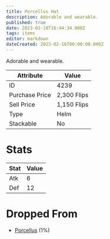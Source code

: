 ```yaml
---
title: Porcellus Hat
description: Adorable and wearable.
published: true
date: 2023-02-18T16:44:34.000Z
tags: items
editor: markdown
dateCreated: 2023-02-16T00:00:00.000Z
---
```


Adorable and wearable.

|Attribute|Value|
|-|-|
|ID|4239|
|Purchase Price|2,300 Flips|
|Sell Price|1,150 Flips|
|Type|Helm|
|Stackable|No|

# Stats
|Stat|Value|
|-|-|
|Atk|6|
|Def|12|

# Dropped From
 * [Porcellus](/monsters/porcellus.md) (1%)
